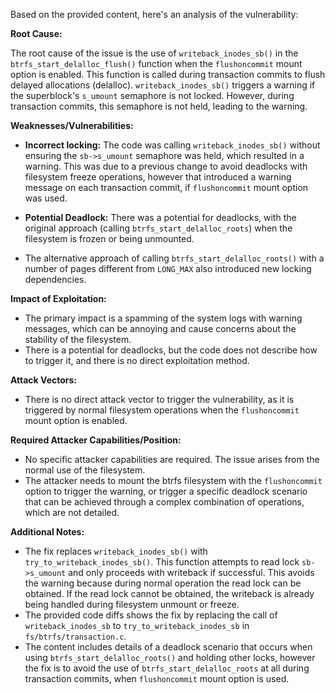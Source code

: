 Based on the provided content, here's an analysis of the vulnerability:

**Root Cause:**

The root cause of the issue is the use of `writeback_inodes_sb()` in the `btrfs_start_delalloc_flush()` function when the `flushoncommit` mount option is enabled. This function is called during transaction commits to flush delayed allocations (delalloc). `writeback_inodes_sb()` triggers a warning if the superblock's `s_umount` semaphore is not locked. However, during transaction commits, this semaphore is not held, leading to the warning.

**Weaknesses/Vulnerabilities:**

- **Incorrect locking:** The code was calling `writeback_inodes_sb()` without ensuring the `sb->s_umount` semaphore was held, which resulted in a warning. This was due to a previous change to avoid deadlocks with filesystem freeze operations, however that introduced a warning message on each transaction commit, if `flushoncommit` mount option was used.

- **Potential Deadlock:** There was a potential for deadlocks, with the original approach (calling `btrfs_start_delalloc_roots`) when the filesystem is frozen or being unmounted.
- The alternative approach of calling `btrfs_start_delalloc_roots()` with a number of pages different from `LONG_MAX` also introduced new locking dependencies.

**Impact of Exploitation:**

-   The primary impact is a spamming of the system logs with warning messages, which can be annoying and cause concerns about the stability of the filesystem.
-   There is a potential for deadlocks, but the code does not describe how to trigger it, and there is no direct exploitation method.

**Attack Vectors:**

- There is no direct attack vector to trigger the vulnerability, as it is triggered by normal filesystem operations when the `flushoncommit` mount option is enabled.

**Required Attacker Capabilities/Position:**

-   No specific attacker capabilities are required. The issue arises from the normal use of the filesystem.
-   The attacker needs to mount the btrfs filesystem with the `flushoncommit` option to trigger the warning, or trigger a specific deadlock scenario that can be achieved through a complex combination of operations, which are not detailed.

**Additional Notes:**

-   The fix replaces `writeback_inodes_sb()` with `try_to_writeback_inodes_sb()`. This function attempts to read lock `sb->s_umount` and only proceeds with writeback if successful. This avoids the warning because during normal operation the read lock can be obtained. If the read lock cannot be obtained, the writeback is already being handled during filesystem unmount or freeze.
- The provided code diffs shows the fix by replacing the call of  `writeback_inodes_sb` to `try_to_writeback_inodes_sb` in `fs/btrfs/transaction.c`.
- The content includes details of a deadlock scenario that occurs when using `btrfs_start_delalloc_roots()` and holding other locks, however the fix is to avoid the use of `btrfs_start_delalloc_roots` at all during transaction commits, when `flushoncommit` mount option is used.